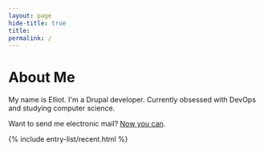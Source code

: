 ```yaml
---
layout: page
hide-title: true
title: 
permalink: /
---
```

# About Me

My name is Elliot. I'm a Drupal developer. Currently obsessed with
DevOps and studying computer science.

Want to send me electronic mail? [Now you can](mailto:elliot.mitchum@ellioseven.com). 

{% include entry-list/recent.html %}
